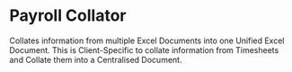 # Payroll Collator
 Collates information from multiple Excel Documents into one Unified Excel Document. This is Client-Specific to collate information from Timesheets and Collate them into a Centralised Document.
